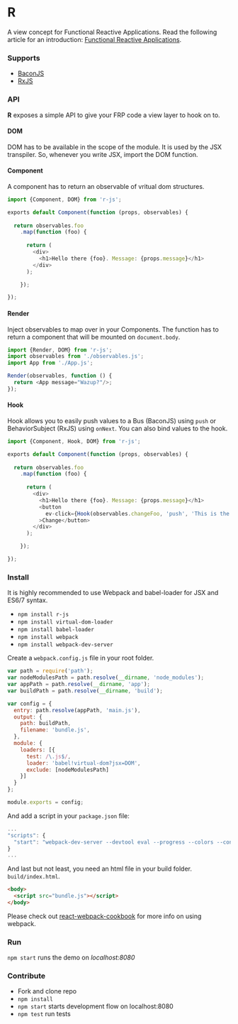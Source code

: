 # R
A view concept for Functional Reactive Applications. Read the following article for an introduction: [Functional Reactive Applications](http://christianalfoni.com/articles/2015_04_01_Functional-Reactive-Applications).

### Supports
- [BaconJS](https://baconjs.github.io/)
- [RxJS](http://xgrommx.github.io/rx-book/index.html)

### API
**R** exposes a simple API to give your FRP code a view layer to hook on to.

#### DOM
DOM has to be available in the scope of the module. It is used by the JSX transpiler. So, whenever you write JSX, import the DOM function.

#### Component
A component has to return an observable of vritual dom structures.
```js
import {Component, DOM} from 'r-js';

exports default Component(function (props, observables) {
  
  return observables.foo
    .map(function (foo) {
      
      return (
        <div>
          <h1>Hello there {foo}. Message: {props.message}</h1>
        </div>
      );

    });

});
```

#### Render
Inject observables to map over in your Components. The function has to return a component that will be mounted on `document.body`.
```js
import {Render, DOM} from 'r-js';
import observables from './observables.js';
import App from './App.js';

Render(observables, function () {
  return <App message="Wazup?"/>;
});

```

#### Hook
Hook allows you to easily push values to a Bus (BaconJS) using `push` or BehaviorSubject (RxJS) using `onNext`. You can also bind values to the hook.
```js
import {Component, Hook, DOM} from 'r-js';

exports default Component(function (props, observables) {
  
  return observables.foo
    .map(function (foo) {
      
      return (
        <div>
          <h1>Hello there {foo}. Message: {props.message}</h1>
          <button 
            ev-click={Hook(observables.changeFoo, 'push', 'This is the new value')}
          >Change</button>
        </div>
      );

    });

});
```

### Install
It is highly recommended to use Webpack and babel-loader for JSX and ES6/7 syntax.

- `npm install r-js`
- `npm install virtual-dom-loader`
- `npm install babel-loader`
- `npm install webpack`
- `npm install webpack-dev-server`

Create a `webpack.config.js` file in your root folder.

```js
var path = require('path');
var nodeModulesPath = path.resolve(__dirname, 'node_modules');
var appPath = path.resolve(__dirname, 'app');
var buildPath = path.resolve(__dirname, 'build');

var config = {
  entry: path.resolve(appPath, 'main.js'),
  output: {
    path: buildPath,
    filename: 'bundle.js',
  },
  module: {
    loaders: [{
      test: /\.js$/,
      loader: 'babel!virtual-dom?jsx=DOM',
      exclude: [nodeModulesPath]
    }]
  }
};

module.exports = config;
```

And add a script in your `package.json` file:
```js
...
"scripts": {
  "start": "webpack-dev-server --devtool eval --progress --colors --content-base build/",
}
...
```

And last but not least, you need an html file in your build folder. `build/index.html`.

```html
<body>
  <script src="bundle.js"></script>
</body>
```

Please check out [react-webpack-cookbook](https://github.com/christianalfoni/react-webpack-cookbook/wiki) for more info on using webpack.

### Run
`npm start` runs the demo on *localhost:8080*

### Contribute
- Fork and clone repo
- `npm install`
- `npm start` starts development flow on localhost:8080
- `npm test` run tests
